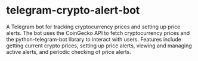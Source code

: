 # telegram-crypto-alert-bot
A Telegram bot for tracking cryptocurrency prices and setting up price alerts. The bot uses the CoinGecko API to fetch cryptocurrency prices and the python-telegram-bot library to interact with users. Features include getting current crypto prices, setting up price alerts, viewing and managing active alerts, and periodic checking of price alerts.
